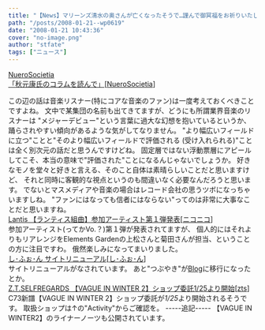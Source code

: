 ```yaml
---
title: "【News】マリーンズ清水の奥さんが亡くなったそうで…謹んで御冥福をお祈りいたします"
path: "/posts/2008-01-21--wp0619"
date: "2008-01-21 10:43:36"
cover: "no-image.png"
author: "stfate"
tags: ["ニュース"]
---
```


<style type="text/css">
<!--
p {white-space: pre-wrap};
-->
</style>

<a class="topics" href="http://nuerosocietia.com/Entry/26/" target="_blank">NueroSocietia 「秋元康氏のコラムを読んで」</a><span class="junre">[<a href="http://nuerosocietia.com/" target="_blank">NueroSocietia</a>]</span>
<div class="news">この辺の話は音楽リスナー(特にコアな音楽のファン)は一度考えておくべきことですよね。
文中で某集団の名前も出てきてますが、どうにも所謂業界音楽のリスナーは
"メジャーデビュー"という言葉に過大な幻想を抱いているというか、
踊らされやすい傾向があるような気がしてなりません。
"より幅広いフィールドに立つ"ことと"そのより幅広いフィールドで評価される
(受け入れられる)"ことは全く別次元の話だと思うんですけどね。
固定層ではない浮動票層にアピールしてこそ、本当の意味で"評価された"ことになるんじゃないでしょうか。
好きなモノを堂々と好きと言える、そのこと自体は素晴らしいことだと思いますけど、
それと同時に客観的な視点というのも間違いなく必要なんだろうと思います。
でないとマスメディアや音楽の場合はレコード会社の思うツボになっちゃいますしね。
"ファンにはなっても信者にはならない"ってのは非常に大事なことだと思いますね。</div>
<a class="topics" href="http://www.lantis.jp/" target="_blank">Lantis 【ランティス組曲】参加アーティスト第１弾発表</a><span class="junre">[<a href="http://www.nicovideo.jp/" target="_blank">ニコニコ</a>]</span>
<div class="news">参加アーティスト(ってかVo.？)第１弾が発表されてますが、
個人的にはそれよりもリアレンジをElements Gardenの上松さんと菊田さんが担当、ということの方に注目ですわ。
俄然楽しみになってまいりました。</div>
<a class="topics" href="http://cure.product.co.jp/chiffon/" target="_blank">し･ふぉ･ん サイトリニューアル</a><span class="junre">[<a href="http://cure.product.co.jp/chiffon/" target="_blank">し･ふぉ･ん</a>]</span>
<div class="news">サイトリニューアルがなされています。
あと"つぶやき"が<a href="http://0chiffon0.jugem.jp/" target="_blank">Blog</a>に移行になったとか。</div>
<a class="topics" href="http://www.codeztslabel.com/" target="_blank">Z.T.SELFREGARDS 【VAGUE IN WINTER 2】ショップ委託1/25より開始</a><span class="junre">[<a href="http://www.codeztslabel.com/" target="_blank">zts</a>]</span>
<div class="news">C73新譜【VAGUE IN WINTER 2】ショップ委託が<em>1/25</em>より開始されるそうです。
取扱ショップは↑の"Activity"からご確認を。
-----追記-----
【VAGUE IN WINTER2】のライナーノーツも公開されています。</div>
